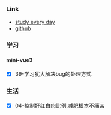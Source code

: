 ### Link
- [study every day](https://github.com/cuixiaorui/study-every-day/issues)
- [github](https://github.com/jtr354)

### 学习

#### mini-vue3
- [x] 39-学习犹大解决bug的处理方式
### 生活
- [x] 04-控制好红白肉比例,减肥根本不痛苦